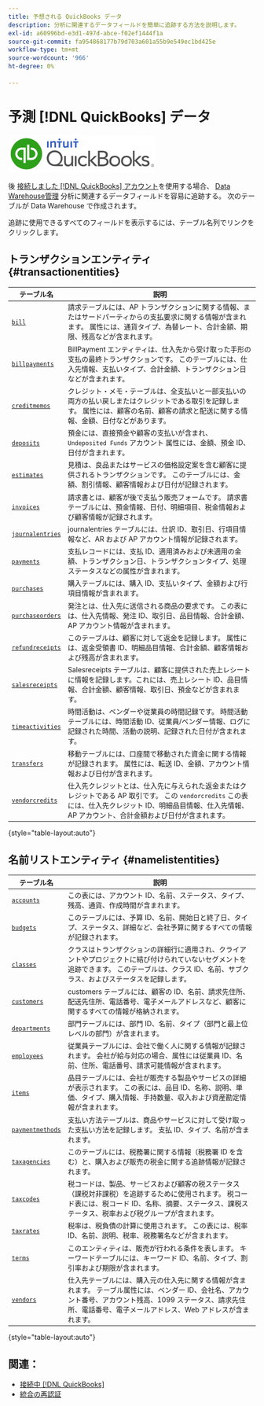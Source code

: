 ```yaml
---
title: 予想される QuickBooks データ
description: 分析に関連するデータフィールドを簡単に追跡する方法を説明します。
exl-id: a60996bd-e3d1-497d-abce-f02ef1444f1a
source-git-commit: fa954868177b79d703a601a55b9e549ec1bd425e
workflow-type: tm+mt
source-wordcount: '966'
ht-degree: 0%

---
```


# 予測 [!DNL QuickBooks] データ

![](../../../assets/Quickbooks.png)

後 [接続しました [!DNL QuickBooks] アカウント](../../../data-analyst/importing-data/integrations/quickbooks.md)を使用する場合、 [Data Warehouse管理](../../../data-analyst/data-warehouse-mgr/tour-dwm.md) 分析に関連するデータフィールドを容易に追跡する。 次のテーブルが Data Warehouse で作成されます。

追跡に使用できるすべてのフィールドを表示するには、テーブル名列でリンクをクリックします。

## トランザクションエンティティ {#transactionentities}

| **テーブル名** | **説明** |
|-----|-----|
| [`bill`](https://developer.intuit.com/docs/api/accounting/Bill) | 請求テーブルには、AP トランザクションに関する情報、またはサードパーティからの支払要求に関する情報が含まれます。 属性には、通貨タイプ、為替レート、合計金額、期限、残高などが含まれます。 |
| [`billpayments`](https://developer.intuit.com/docs/api/accounting/BillPayment) | BillPayment エンティティは、仕入先から受け取った手形の支払の最終トランザクションです。 このテーブルには、仕入先情報、支払いタイプ、合計金額、トランザクション日などが含まれます。 |
| [`creditmemos`](https://developer.intuit.com/docs/api/accounting/CreditMemo) | クレジット・メモ・テーブルは、全支払いと一部支払いの両方の払い戻しまたはクレジットである取引を記録します。 属性には、顧客の名前、顧客の請求と配送に関する情報、金額、日付などがあります。 |
| [`deposits`](https://developer.intuit.com/docs/api/accounting/Deposit) | 預金には、直接預金や顧客の支払いが含まれ、 `Undeposited Funds` アカウント 属性には、金額、預金 ID、日付が含まれます。 |
| [`estimates`](https://developer.intuit.com/docs/api/accounting/Estimate) | 見積は、良品またはサービスの価格設定案を含む顧客に提供されるトランザクションです。 このテーブルには、金額、割引情報、顧客情報および日付が記録されます。 |
| [`invoices`](https://developer.intuit.com/docs/api/accounting/Invoice) | 請求書とは、顧客が後で支払う販売フォームです。 請求書テーブルには、預金情報、日付、明細項目、税金情報および顧客情報が記録されます。 |
| [`journalentries`](https://developer.intuit.com/docs/api/accounting/JournalEntry) | journalentries テーブルには、仕訳 ID、取引日、行項目情報など、AR および AP アカウント情報が記録されます。 |
| [`payments`](https://developer.intuit.com/docs/api/accounting/Payment) | 支払レコードには、支払 ID、適用済みおよび未適用の金額、トランザクション日、トランザクションタイプ、処理ステータスなどの属性が含まれます。 |
| [`purchases`](https://developer.intuit.com/docs/api/accounting/Purchase) | 購入テーブルには、購入 ID、支払いタイプ、金額および行項目情報が含まれます。 |
| [`purchaseorders`](https://developer.intuit.com/docs/api/accounting/PurchaseOrder) | 発注とは、仕入先に送信される商品の要求です。 この表には、仕入先情報、発注 ID、取引日、品目情報、合計金額、AP アカウント情報が含まれます。 |
| [`refundreceipts`](https://developer.intuit.com/docs/api/accounting/RefundReceipt) | このテーブルは、顧客に対して返金を記録します。 属性には、返金受領書 ID、明細品目情報、合計金額、顧客情報および残高が含まれます。 |
| [`salesreceipts`](https://developer.intuit.com/docs/api/accounting/SalesReceipt) | Salesreceipts テーブルは、顧客に提供された売上レシートに情報を記録します。これには、売上レシート ID、品目情報、合計金額、顧客情報、取引日、預金などが含まれます。 |
| [`timeactivities`](https://developer.intuit.com/docs/api/accounting/TimeActivity) | 時間活動は、ベンダーや従業員の時間記録です。 時間活動テーブルには、時間活動 ID、従業員/ベンダー情報、ログに記録された時間、活動の説明、記録された日付が含まれます。 |
| [`transfers`](https://developer.intuit.com/docs/api/accounting/Transfer) | 移動テーブルには、口座間で移動された資金に関する情報が記録されます。 属性には、転送 ID、金額、アカウント情報および日付が含まれます。 |
| [`vendorcredits`](https://developer.intuit.com/docs/api/accounting/VendorCredit) | 仕入先クレジットとは、仕入先に与えられた返金またはクレジットである AP 取引です。 この `vendorcredits` この表には、仕入先クレジット ID、明細品目情報、仕入先情報、AP アカウント、合計金額および日付が含まれます。 |

{style=&quot;table-layout:auto&quot;}

## 名前リストエンティティ {#namelistentities}

| **テーブル名** | **説明** |
|-----|-----|
| [`accounts`](https://developer.intuit.com/docs/api/accounting/Account) | この表には、アカウント ID、名前、ステータス、タイプ、残高、通貨、作成時間が含まれます。 |
| [`budgets`](https://developer.intuit.com/docs/api/accounting/Budget) | このテーブルには、予算 ID、名前、開始日と終了日、タイプ、ステータス、詳細など、会社予算に関するすべての情報が記録されます。 |
| [`classes`](https://developer.intuit.com/docs/api/accounting/Class) | クラスはトランザクションの詳細行に適用され、クライアントやプロジェクトに結び付けられていないセグメントを追跡できます。 このテーブルは、クラス ID、名前、サブクラス、およびステータスを記録します。 |
| [`customers`](https://developer.intuit.com/docs/api/accounting/Customer) | customers テーブルには、顧客の ID、名前、請求先住所、配送先住所、電話番号、電子メールアドレスなど、顧客に関するすべての情報が格納されます。 |
| [`departments`](https://developer.intuit.com/docs/api/accounting/Department) | 部門テーブルには、部門 ID、名前、タイプ（部門と最上位レベルの部門）が含まれます。 |
| [`employees`](https://developer.intuit.com/docs/api/accounting/Employee) | 従業員テーブルには、会社で働く人に関する情報が記録されます。 会社が給与対応の場合、属性には従業員 ID、名前、住所、電話番号、請求可能情報が含まれます。 |
| [`items`](https://developer.intuit.com/docs/api/accounting/Item) | 品目テーブルには、会社が販売する製品やサービスの詳細が表示されます。 この表には、品目 ID、名称、説明、単価、タイプ、購入情報、手持数量、収入および資産勘定情報が含まれます。 |
| [`paymentmethods`](https://developer.intuit.com/docs/api/accounting/PaymentMethod) | 支払い方法テーブルは、商品やサービスに対して受け取った支払い方法を記録します。 支払 ID、タイプ、名前が含まれます。 |
| [`taxagencies`](https://developer.intuit.com/docs/api/accounting/TaxAgency) | このテーブルには、税務署に関する情報（税務署 ID を含む）と、購入および販売の税金に関する追跡情報が記録されます。 |
| [`taxcodes`](https://developer.intuit.com/docs/api/accounting/TaxCode) | 税コードは、製品、サービスおよび顧客の税ステータス（課税対非課税）を追跡するために使用されます。 税コード表には、税コード ID、名称、摘要、ステータス、課税ステータス、税率および税グループが含まれます。 |
| [`taxrates`](https://developer.intuit.com/docs/api/accounting/TaxRate) | 税率は、税負債の計算に使用されます。 この表には、税率 ID、名前、説明、税率、税務署名などが含まれます。 |
| [`terms`](https://developer.intuit.com/docs/api/accounting/Term) | このエンティティは、販売が行われる条件を表します。 キーワードテーブルには、キーワード ID、名前、タイプ、割引率および期限が含まれます。 |
| [`vendors`](https://developer.intuit.com/docs/api/accounting/Vendor) | 仕入先テーブルには、購入元の仕入先に関する情報が含まれます。 テーブル属性には、ベンダー ID、会社名、アカウント番号、アカウント残高、1099 ステータス、請求先住所、電話番号、電子メールアドレス、Web アドレスが含まれます。 |

{style=&quot;table-layout:auto&quot;}

## 関連：

* [接続中 [!DNL QuickBooks]](../integrations/quickbooks.md)
* [統合の再認証](https://experienceleague.adobe.com/docs/commerce-knowledge-base/kb/how-to/mbi-reauthenticating-integrations.html?lang=en)
